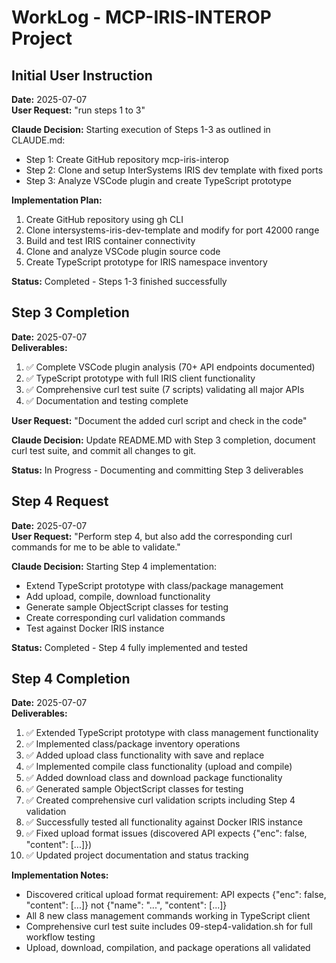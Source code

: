 # WorkLog - MCP-IRIS-INTEROP Project

## Initial User Instruction
**Date:** 2025-07-07  
**User Request:** "run steps 1 to 3"

**Claude Decision:** Starting execution of Steps 1-3 as outlined in CLAUDE.md:
- Step 1: Create GitHub repository mcp-iris-interop
- Step 2: Clone and setup InterSystems IRIS dev template with fixed ports
- Step 3: Analyze VSCode plugin and create TypeScript prototype

**Implementation Plan:**
1. Create GitHub repository using gh CLI
2. Clone intersystems-iris-dev-template and modify for port 42000 range
3. Build and test IRIS container connectivity
4. Clone and analyze VSCode plugin source code
5. Create TypeScript prototype for IRIS namespace inventory

**Status:** Completed - Steps 1-3 finished successfully

## Step 3 Completion
**Date:** 2025-07-07  
**Deliverables:**
1. ✅ Complete VSCode plugin analysis (70+ API endpoints documented)
2. ✅ TypeScript prototype with full IRIS client functionality
3. ✅ Comprehensive curl test suite (7 scripts) validating all major APIs
4. ✅ Documentation and testing complete

**User Request:** "Document the added curl script and check in the code"

**Claude Decision:** Update README.MD with Step 3 completion, document curl test suite, and commit all changes to git.

**Status:** In Progress - Documenting and committing Step 3 deliverables

## Step 4 Request  
**Date:** 2025-07-07  
**User Request:** "Perform step 4, but also add the corresponding curl commands for me to be able to validate."

**Claude Decision:** Starting Step 4 implementation:
- Extend TypeScript prototype with class/package management
- Add upload, compile, download functionality
- Generate sample ObjectScript classes for testing
- Create corresponding curl validation commands
- Test against Docker IRIS instance

**Status:** Completed - Step 4 fully implemented and tested

## Step 4 Completion
**Date:** 2025-07-07  
**Deliverables:**
1. ✅ Extended TypeScript prototype with class management functionality
2. ✅ Implemented class/package inventory operations
3. ✅ Added upload class functionality with save and replace
4. ✅ Implemented compile class functionality (upload and compile)
5. ✅ Added download class and download package functionality
6. ✅ Generated sample ObjectScript classes for testing
7. ✅ Created comprehensive curl validation scripts including Step 4 validation
8. ✅ Successfully tested all functionality against Docker IRIS instance
9. ✅ Fixed upload format issues (discovered API expects {"enc": false, "content": [...]})
10. ✅ Updated project documentation and status tracking

**Implementation Notes:**
- Discovered critical upload format requirement: API expects {"enc": false, "content": [...]} not {"name": "...", "content": [...]}
- All 8 new class management commands working in TypeScript client
- Comprehensive curl test suite includes 09-step4-validation.sh for full workflow testing
- Upload, download, compilation, and package operations all validated